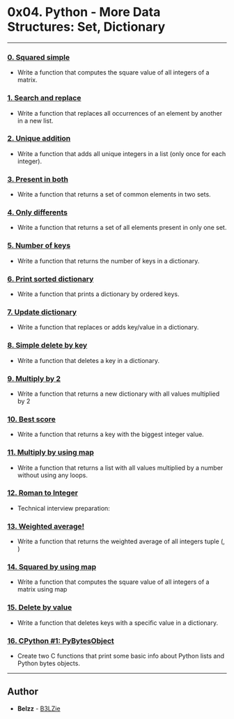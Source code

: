 # 0x04. Python - More Data Structures: Set, Dictionary

---

### [0. Squared simple](./0-square_matrix_simple.py)
* Write a function that computes the square value of all integers of a matrix.


### [1. Search and replace](./1-search_replace.py)
* Write a function that replaces all occurrences of an element by another in a new list.


### [2. Unique addition](./2-uniq_add.py)
* Write a function that adds all unique integers in a list (only once for each integer).


### [3. Present in both](./3-common_elements.py)
* Write a function that returns a set of common elements in two sets.


### [4. Only differents](./4-only_diff_elements.py)
* Write a function that returns a set of all elements present in only one set.


### [5. Number of keys](./5-number_keys.py)
* Write a function that returns the number of keys in a dictionary.


### [6. Print sorted dictionary](./6-print_sorted_dictionary.py)
* Write a function that prints a dictionary by ordered keys.


### [7. Update dictionary](./7-update_dictionary.py)
* Write a function that replaces or adds key/value in a dictionary.


### [8. Simple delete by key](./8-simple_delete.py)
* Write a function that deletes a key in a dictionary.


### [9. Multiply by 2](./9-multiply_by_2.py)
* Write a function that returns a new dictionary with all values multiplied by 2


### [10. Best score](./10-best_score.py)
* Write a function that returns a key with the biggest integer value.


### [11. Multiply by using map](./11-mutiply_list_map.py)
* Write a function that returns a list with all values multiplied by a number without using any loops.


### [12. Roman to Integer](./12-roman_to_int.py)
* Technical interview preparation: 


### [13. Weighted average!](./100-weight_average.py)
* Write a function that returns the weighted average of all integers tuple (<score>, <weight>)


### [14. Squared by using map](./101-square_matrix_map.py)
* Write a function that computes the square value of all integers of a matrix using map


### [15. Delete by value](./102-complex_delete.py)
* Write a function that deletes keys with a specific value in a dictionary.


### [16. CPython #1: PyBytesObject](./103-python.c)
* Create two C functions that print some basic info about Python lists and Python bytes objects.

---

## Author
* **Belzz** - [B3LZie](https://github.com/B3LZie)
